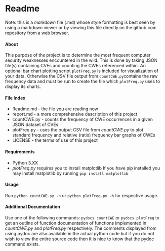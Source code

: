 # Readme
Note: this is a *markdown* file (.md) whose style formatting is best seen by using a markdown viewer or by viewing this file directly on the github.com repository from a web browser.

#### About
This purpose of the project is to determine the most frequent computer security weaknesses encountered in the wild. This is done by taking JSON file(s) containing CVEs and counting the CWEs referenced within. An optional bar chart plotting script `plotFreq.py` is included for visualization of your data. Otherwise the CSV file output from `countCWE.py`contains the raw frequency data and must be run to create the file which `plotFreq.py` uses to display its charts.

#### File Index
* Readme.md - the file you are reading now
* report.md - a more comprehensive description of this project
* countCWE.py - counts the frequency of CWE occurrences in a given 	JSON dataset of CVEs
* plotFreq.py - uses the output CSV file from *countCWE.py* to plot standard frequency and relative (ratio) frequency bar graphs of CWEs
* LICENSE - the terms of use of this project

#### Requirements
* Python 3.XX
* *plotFreq.py* requires you to install matplotlib
If you have pip installed you may install matplotlib by running `pip install matplotlib`

#### Usage
Run `python countCWE.py -h` or `python plotFreq.py -h` for respective usage. 


#### Additional Documentation
Use one of the following commands: `pydocs countCWE` or `pydocs plotFreq` to get an outline of function documentation of functions implemented in *countCWE.py* and *plotFreq.py* respectively. The comments displayed from using pydoc are also available in the actual python code but if you do not wish to view the entire source code then it is nice to know that the pydoc command exists.
